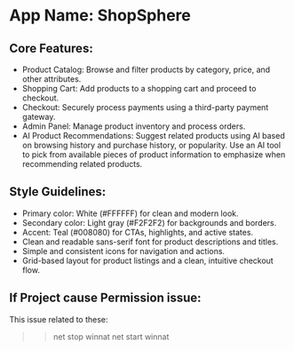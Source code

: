 # **App Name**: ShopSphere

## Core Features:

- Product Catalog: Browse and filter products by category, price, and other attributes.
- Shopping Cart: Add products to a shopping cart and proceed to checkout.
- Checkout: Securely process payments using a third-party payment gateway.
- Admin Panel: Manage product inventory and process orders.
- AI Product Recommendations: Suggest related products using AI based on browsing history and purchase history, or popularity. Use an AI tool to pick from available pieces of product information to emphasize when recommending related products.

## Style Guidelines:

- Primary color: White (#FFFFFF) for clean and modern look.
- Secondary color: Light gray (#F2F2F2) for backgrounds and borders.
- Accent: Teal (#008080) for CTAs, highlights, and active states.
- Clean and readable sans-serif font for product descriptions and titles.
- Simple and consistent icons for navigation and actions.
- Grid-based layout for product listings and a clean, intuitive checkout flow.


## If Project cause Permission issue:
This issue related to these:
>> net stop winnat
>> net start winnat
